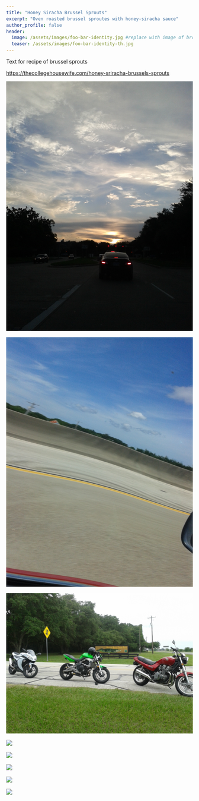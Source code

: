 ```yaml
---
title: "Honey Siracha Brussel Sprouts"
excerpt: "Oven roasted brussel sproutes with honey-siracha sauce"
author_profile: false
header:
  image: /assets/images/foo-bar-identity.jpg #replace with image of brownies
  teaser: /assets/images/foo-bar-identity-th.jpg
---
```


Text for recipe of brussel sprouts

https://thecollegehousewife.com/honey-sriracha-brussels-sprouts

![](/assets/Honey-Siracha-Brussel-Sprouts/Honey-Siracha-Brussel-Sprouts-image-1.jpg)

![](/assets/Honey-Siracha-Brussel-Sprouts/Honey-Siracha-Brussel-Sprouts-image-2.jpg)

![](/assets/Honey-Siracha-Brussel-Sprouts/Honey-Siracha-Brussel-Sprouts-image-3.jpg)

![](Honey-Siracha-Brussel-Sprouts-image-4.jpg)

![](Honey-Siracha-Brussel-Sprouts-image-5.jpg)

![](Honey-Siracha-Brussel-Sprouts-image-6.jpg)

![](Honey-Siracha-Brussel-Sprouts-image-7.jpg)

![](Honey-Siracha-Brussel-Sprouts-image-8.jpg)